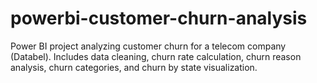 # powerbi-customer-churn-analysis
Power BI project analyzing customer churn for a telecom company (Databel). Includes data cleaning, churn rate calculation, churn reason analysis, churn categories, and churn by state visualization.
